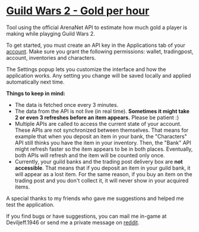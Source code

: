 # [Guild Wars 2 - Gold per hour](http://jfnaud.github.io/Guild-Wars-2-Gold-per-hour/)
Tool using the official ArenaNet API to estimate how much gold a player is making while playging Guild Wars 2.

To get started, you must create an API key in the Applications tab of your [account](https://account.arena.net/login). Make sure you grant the following permissions: wallet, tradingpost, account, inventories and characters.

The Settings popup lets you customize the interface and how the application works. Any setting you change will be saved locally and applied automatically next time.

**Things to keep in mind:**
- The data is fetched once every 3 minutes.
- The data from the API is not live (in real time). **Sometimes it might take 2 or even 3 refreshes before an item appears.** Please be patient :)
- Multiple APIs are called to access the current state of your account. These APIs are not synchronized between themselves. That means for example that when you deposit an item in your bank, the "Characters" API still thinks you have the item in your inventory. Then, the "Bank" API might refresh faster so the item appears to be in both places. Eventually, both APIs will refresh and the item will be counted only once.
- Currently, your guild banks and the trading post delivery box are **not accessible**. That means that if you deposit an item in your guild bank, it will appear as a lost item. For the same reason, if you buy an item on the trading post and you don't collect it, it will never show in your acquired items.

A special thanks to my friends who gave me suggestions and helped me test the application.

If you find bugs or have suggestions, you can mail me in-game at Deviljeff.1946 or send me a private message on [reddit](https://www.reddit.com/message/compose/?to=Deviljeff).